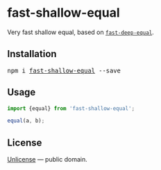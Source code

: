 # fast-shallow-equal

Very fast shallow equal, based on [`fast-deep-equal`](https://github.com/epoberezkin/fast-deep-equal).


## Installation

<pre>
npm i <a href="https://www.npmjs.com/package/fast-shallow-equal">fast-shallow-equal</a> --save
</pre>


## Usage

```js
import {equal} from 'fast-shallow-equal';

equal(a, b);
```


## License

[Unlicense](./LICENSE) &mdash; public domain.

